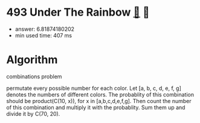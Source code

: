 493 Under The Rainbow [:link:](http://projecteuler.net/problem=493)  :thought_balloon:
========================

- answer: 6.81874180202 
- min used time: 407 ms

Algorithm
=========

combinations problem

permutate every possible number for each color. Let [a, b, c, d, e, f, g] denotes the numbers of different colors. The probablity of this combination should be product(C(10, x)), for x in [a,b,c,d,e,f,g]. Then count the number of this combination and multiply it with the probablity. Sum them up and divide it by C(70, 20).

